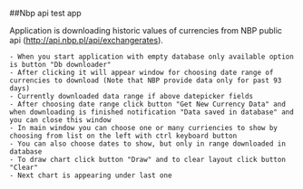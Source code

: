 ##Nbp api test app

Application is downloading historic values of currencies from NBP public api (http://api.nbp.pl/api/exchangerates).

	- When you start application with empty database only available option is button "Db downloader"
	- After clicking it will appear window for choosing date range of currencies to download (Note that NBP provide data only for past 93 days)
	- Currently downloaded data range if above datepicker fields
	- After choosing date range click button "Get New Currency Data" and when downloading is finished notification "Data saved in database" and you can close this window
	- In main window you can choose one or many curriencies to show by choosing from list on the left with ctrl keyboard button
	- You can also choose dates to show, but only in range downloaded in database
	- To draw chart click button "Draw" and to clear layout click button "Clear"
	- Next chart is appearing under last one
	